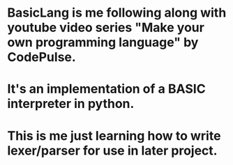 # BasicLang is me following along with youtube video series "Make your own programming language" by CodePulse.  
# It's an implementation of a BASIC interpreter in python.
# This is me just learning how to write lexer/parser for use in later project.
